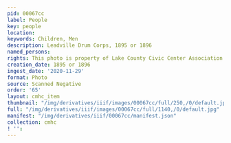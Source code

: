 ```yaml
---
pid: 00067cc
label: People
key: people
location: 
keywords: Children, Men
description: Leadville Drum Corps, 1895 or 1896
named_persons: 
rights: This photo is property of Lake County Civic Center Association.
creation_date: 1895 or 1896
ingest_date: '2020-11-29'
format: Photo
source: Scanned Negative
order: '65'
layout: cmhc_item
thumbnail: "/img/derivatives/iiif/images/00067cc/full/250,/0/default.jpg"
full: "/img/derivatives/iiif/images/00067cc/full/1140,/0/default.jpg"
manifest: "/img/derivatives/iiif/00067cc/manifest.json"
collection: cmhc
! '': 
---
```

